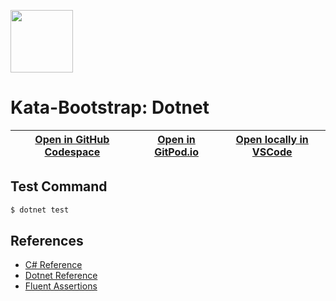 
<img width="100px" src="https://cdn.jsdelivr.net/gh/devicons/devicon/icons/dotnetcore/dotnetcore-original.svg" /></a>
# Kata-Bootstrap: Dotnet

| [Open in GitHub Codespace](https://github.com/codespaces/new?hide_repo_select=true&repo=rradczewski%2Fkata-bootstraps&ref=dotnet_xunit) | [Open in GitPod.io](https://gitpod.io/#https://github.com/rradczewski/kata-bootstraps/tree/dotnet_xunit) | [Open locally in VSCode](https://rradczewski.github.io/kata-bootstraps/redirect.html?url=vscode%3A%2F%2Fvscode.git%2Fclone%3Furl%3Dhttps%253A%252F%252Fgithub.com%252Frradczewski%252Fkata-bootstraps.git%26ref%3Ddotnet_xunit) |
|---|---|---|

## Test Command

```sh
$ dotnet test
```

## References

- [C# Reference](https://learn.microsoft.com/en-us/dotnet/csharp/language-reference/)
- [Dotnet Reference](https://learn.microsoft.com/en-us/dotnet/api/)
- [Fluent Assertions](https://fluentassertions.com/introduction)
